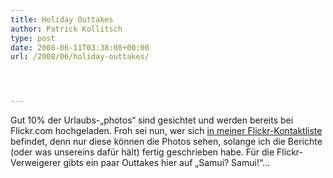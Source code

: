 ```yaml
---
title: Holiday Outtakes
author: Patrick Kollitsch
type: post
date: 2008-06-11T03:38:08+00:00
url: /2008/06/holiday-outtakes/




---
```

Gut 10% der Urlaubs-&#8222;photos&#8220; sind gesichtet und werden bereits bei Flickr.com hochgeladen. Froh sei nun, wer sich [in meiner Flickr-Kontaktliste][1] befindet, denn nur diese k&ouml;nnen die Photos sehen, solange ich die Berichte (oder was unsereins dafür hält) fertig geschrieben habe. F&uuml;r die Flickr-Verweigerer gibts ein paar Outtakes hier auf &#8222;Samui? Samui!&#8220;&#8230;

 [1]: http://www.flickr.com/photos/schreibblogade/